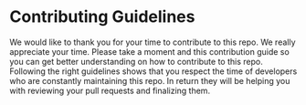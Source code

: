 # Contributing Guidelines
We would like to thank you for your time to contribute to this repo. We really appreciate your time. 
Please take a moment and this contribution guide so you can get better understanding on how to contribute to this repo. Following the right guidelines shows that you respect the time of developers who are constantly maintaining this repo. In return they will be helping you with reviewing your pull requests and finalizing them. 




